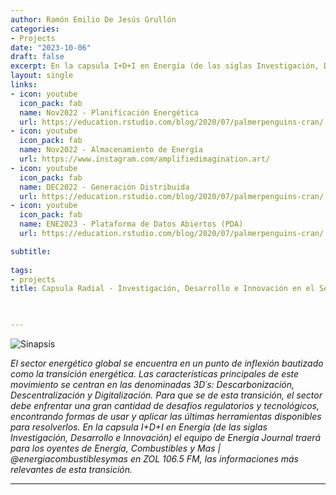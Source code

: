 ```yaml
---
author: Ramón Emilio De Jesús Grullón
categories:
- Projects
date: "2023-10-06"
draft: false
excerpt: En la capsula I+D+I en Energía (de las siglas Investigación, Desarrollo e Innovación) el equipo de Energía Journal traerá para los oyentes de Energía, Combustibles y Mas | @energiacombustiblesymas en ZOL 106.5 FM, las informaciones más relevantes de la transición energética global.
layout: single
links:
- icon: youtube
  icon_pack: fab
  name: Nov2022 - Planificación Energética
  url: https://education.rstudio.com/blog/2020/07/palmerpenguins-cran/
- icon: youtube
  icon_pack: fab
  name: Nov2022 - Almacenamiento de Energía
  url: https://www.instagram.com/amplifiedimagination.art/
- icon: youtube
  icon_pack: fab
  name: DEC2022 - Generación Distribuida
  url: https://education.rstudio.com/blog/2020/07/palmerpenguins-cran/
- icon: youtube
  icon_pack: fab
  name: ENE2023 - Plataforma de Datos Abiertos (PDA)
  url: https://education.rstudio.com/blog/2020/07/palmerpenguins-cran/

subtitle: 
  
tags:
- projects
title: Capsula Radial - Investigación, Desarrollo e Innovación en el Sector Energía
 


---
```


![Sinapsis](capsula.png)

*El sector energético global se encuentra en un punto de inflexión bautizado como la transición energética. Las características principales de este movimiento se centran en las denominadas 3D´s: Descarbonización, Descentralización y Digitalización. Para que se de esta transición, el sector debe enfrentar una gran cantidad de desafíos regulatorios y tecnológicos, encontrando formas de usar y aplicar las últimas herramientas disponibles para resolverlos. En la capsula I+D+I en Energía (de las siglas Investigación, Desarrollo e Innovación) el equipo de Energía Journal traerá para los oyentes de Energía, Combustibles y Mas | @energiacombustiblesymas en ZOL 106.5 FM, las informaciones más relevantes de esta transición.*  



---


